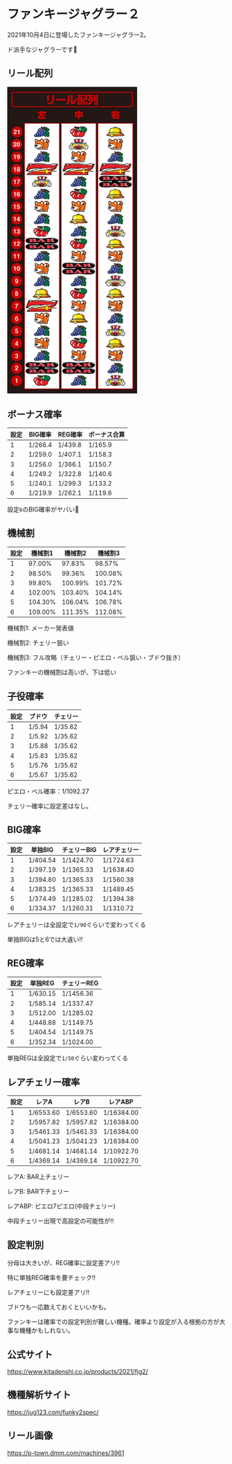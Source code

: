 # ファンキージャグラー２

2021年10月4日に登場したファンキージャグラー2。

ド派手なジャグラーです🤡

## リール配列

<img src="images/reel.jpg" alt="reel" width="300" />

## ボーナス確率

| 設定 | BIG確率 | REG確率 | ボーナス合算 |
| ---- | ------- | ------- | ------------ |
| 1    | 1/266.4 | 1/439.8 | 1/165.9      |
| 2    | 1/259.0 | 1/407.1 | 1/158.3      |
| 3    | 1/256.0 | 1/366.1 | 1/150.7      |
| 4    | 1/249.2 | 1/322.8 | 1/140.6      |
| 5    | 1/240.1 | 1/299.3 | 1/133.2      |
| 6    | 1/219.9 | 1/262.1 | 1/119.6      |

設定`6`のBIG確率がヤバい😬

## 機械割

| 設定 | 機械割1 | 機械割2 | 機械割3 |
| ---- | ------- | ------- | ------- |
| 1    | 97.00%  | 97.83%  | 98.57%  |
| 2    | 98.50%  | 99.36%  | 100.08% |
| 3    | 99.80%  | 100.99% | 101.72% |
| 4    | 102.00% | 103.40% | 104.14% |
| 5    | 104.30% | 106.04% | 106.78% |
| 6    | 109.00% | 111.35% | 112.08% |

機械割1: メーカー発表値

機械割2: チェリー狙い

機械割3: フル攻略（チェリー・ピエロ・ベル狙い・ブドウ抜き）

ファンキーの機械割は高いが、下は低い

## 子役確率

| 設定 | ブドウ | チェリー |
| ---- | ------ | -------- |
| 1    | 1/5.94 | 1/35.62  |
| 2    | 1/5.92 | 1/35.62  |
| 3    | 1/5.88 | 1/35.62  |
| 4    | 1/5.83 | 1/35.62  |
| 5    | 1/5.76 | 1/35.62  |
| 6    | 1/5.67 | 1/35.62  |

ピエロ・ベル確率：1/1092.27

チェリー確率に設定差はなし。

## BIG確率

| 設定 | 単独BIG  | チェリーBIG | レアチェリー |
| ---- | -------- | ----------- | ------------ |
| 1    | 1/404.54 | 1/1424.70   | 1/1724.63    |
| 2    | 1/397.19 | 1/1365.33   | 1/1638.40    |
| 3    | 1/394.80 | 1/1365.33   | 1/1560.38    |
| 4    | 1/383.25 | 1/1365.33   | 1/1489.45    |
| 5    | 1/374.49 | 1/1285.02   | 1/1394.38    |
| 6    | 1/334.37 | 1/1260.31   | 1/1310.72    |

レアチェリーは全設定で`1/90`ぐらいで変わってくる

単独BIGは5と6では大違い‼️

## REG確率

| 設定 | 単独REG  | チェリーREG |
| ---- | -------- | ----------- |
| 1    | 1/630.15 | 1/1456.36   |
| 2    | 1/585.14 | 1/1337.47   |
| 3    | 1/512.00 | 1/1285.02   |
| 4    | 1/448.88 | 1/1149.75   |
| 5    | 1/404.54 | 1/1149.75   |
| 6    | 1/352.34 | 1/1024.00   |

単独REGは全設定で`1/50`ぐらい変わってくる

## レアチェリー確率

| 設定 | レアA     | レアB     | レアABP     |
| ---- | --------- | --------- | ----------- |
| 1    | 1/6553.60 | 1/6553.60 | 1/16384.00  |
| 2    | 1/5957.82 | 1/5957.82 | 1/16384.00  |
| 3    | 1/5461.33 | 1/5461.33 | 1/16384.00  |
| 4    | 1/5041.23 | 1/5041.23 | 1/16384.00  |
| 5    | 1/4681.14 | 1/4681.14 | 1/10922.70  |
| 6    | 1/4369.14 | 1/4369.14 | 1/10922.70  |

レアA: BAR上チェリー

レアB: BAR下チェリー

レアABP: ピエロ7ピエロ(中段チェリー)

中段チェリー出現で高設定の可能性が‼️

## 設定判別

分母は大きいが、REG確率に設定差アリ‼️

特に単独REG確率を要チェック‼️

レアチェリーにも設定差アリ‼️

ブドウも一応数えておくといいかも。

ファンキーは確率での設定判別が難しい機種。確率より設定が入る根拠の方が大事な機種かもしれない。

## 公式サイト

https://www.kitadenshi.co.jp/products/2021/fjg2/

## 機種解析サイト

https://jug123.com/funky2spec/

## リール画像

https://p-town.dmm.com/machines/3961
